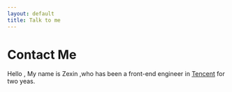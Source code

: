 ```yaml
---
layout: default
title: Talk to me
---
```


<div id="contact">
  <h1 class="pageTitle">Contact Me</h1>
  <div class="contactContent">
    <p class="intro">Hello , My name is Zexin ,who has been a front-end engineer in <a href="tencent.com">Tencent</a> for two yeas.</p>
  </div>
</div>
